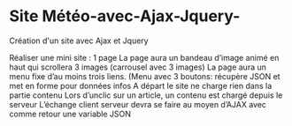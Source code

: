 # Site Météo-avec-Ajax-Jquery-
Création d'un site avec Ajax et Jquery 

Réaliser une mini site : 1 page
La page aura un bandeau d’image animé en haut qui scrollera 3 images (carrousel avec 3 images)
La page aura un menu fixe d’au moins trois liens. (Menu avec 3 boutons: récupère JSON et met en forme pour données infos
A départ le site ne charge rien dans la partie contenu
Lors d’unclic sur un article, un contenu est chargé depuis le serveur
L’échange client serveur devra se faire au moyen d’AJAX avec comme retour une variable JSON
